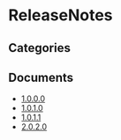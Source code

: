 # ReleaseNotes

## Categories


## Documents
- [1.0.0.0](1.0.0.0.md)
- [1.0.1.0](1.0.1.0.md)
- [1.0.1.1](1.0.1.1.md)
- [2.0.2.0](2.0.2.0.md)